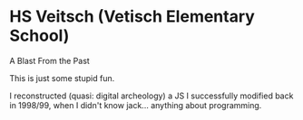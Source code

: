 # HS Veitsch (Vetisch Elementary School)

A Blast From the Past

This is just some stupid fun.

I reconstructed (quasi: digital archeology) a JS I successfully modified back in 1998/99, when I didn't know jack... anything about programming.

